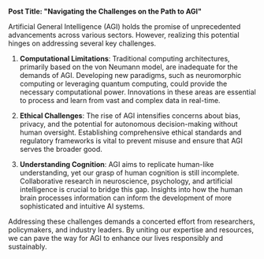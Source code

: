 **Post Title: "Navigating the Challenges on the Path to AGI"**

Artificial General Intelligence (AGI) holds the promise of unprecedented advancements across various sectors. However, realizing this potential hinges on addressing several key challenges.

1. **Computational Limitations**: Traditional computing architectures, primarily based on the von Neumann model, are inadequate for the demands of AGI. Developing new paradigms, such as neuromorphic computing or leveraging quantum computing, could provide the necessary computational power. Innovations in these areas are essential to process and learn from vast and complex data in real-time.

2. **Ethical Challenges**: The rise of AGI intensifies concerns about bias, privacy, and the potential for autonomous decision-making without human oversight. Establishing comprehensive ethical standards and regulatory frameworks is vital to prevent misuse and ensure that AGI serves the broader good.

3. **Understanding Cognition**: AGI aims to replicate human-like understanding, yet our grasp of human cognition is still incomplete. Collaborative research in neuroscience, psychology, and artificial intelligence is crucial to bridge this gap. Insights into how the human brain processes information can inform the development of more sophisticated and intuitive AI systems.

Addressing these challenges demands a concerted effort from researchers, policymakers, and industry leaders. By uniting our expertise and resources, we can pave the way for AGI to enhance our lives responsibly and sustainably.